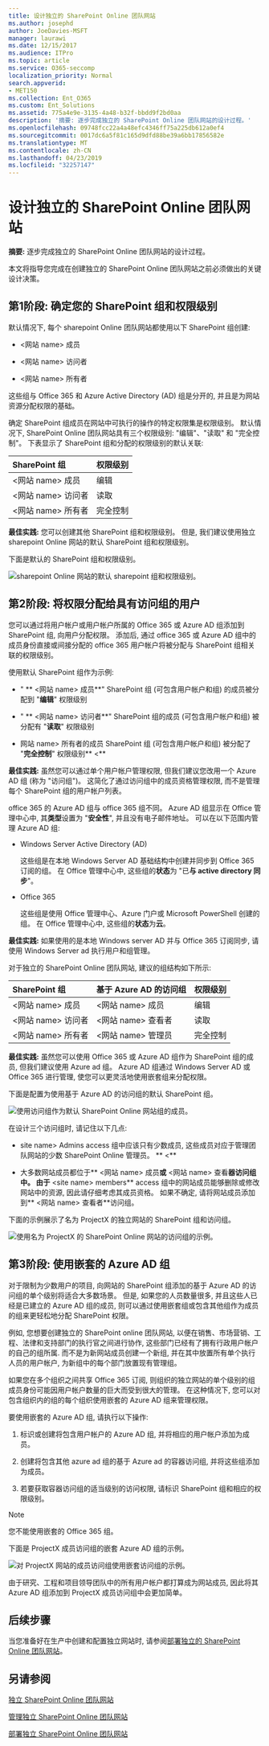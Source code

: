 ```yaml
---
title: 设计独立的 SharePoint Online 团队网站
ms.author: josephd
author: JoeDavies-MSFT
manager: laurawi
ms.date: 12/15/2017
ms.audience: ITPro
ms.topic: article
ms.service: O365-seccomp
localization_priority: Normal
search.appverid:
- MET150
ms.collection: Ent_O365
ms.custom: Ent_Solutions
ms.assetid: 775a4e9e-3135-4a48-b32f-bbdd9f2bd0aa
description: '摘要: 逐步完成独立的 SharePoint Online 团队网站的设计过程。'
ms.openlocfilehash: 09748fcc22a4a48efc4346ff75a225db612a0ef4
ms.sourcegitcommit: 0017dc6a5f81c165d9dfd88be39a6bb17856582e
ms.translationtype: MT
ms.contentlocale: zh-CN
ms.lasthandoff: 04/23/2019
ms.locfileid: "32257147"
---
```

# <a name="design-an-isolated-sharepoint-online-team-site"></a>设计独立的 SharePoint Online 团队网站

 **摘要:** 逐步完成独立的 SharePoint Online 团队网站的设计过程。
  
本文将指导您完成在创建独立的 SharePoint Online 团队网站之前必须做出的关键设计决策。
  
## <a name="phase-1-determine-your-sharepoint-groups-and-permission-levels"></a>第1阶段: 确定您的 SharePoint 组和权限级别

默认情况下, 每个 sharepoint Online 团队网站都使用以下 SharePoint 组创建:
  
- \<网站 name> 成员
    
- \<网站 name> 访问者
    
- \<网站 name> 所有者
    
这些组与 Office 365 和 Azure Active Directory (AD) 组是分开的, 并且是为网站资源分配权限的基础。
  
确定 SharePoint 组成员在网站中可执行的操作的特定权限集是权限级别。 默认情况下, SharePoint Online 团队网站具有三个权限级别: "编辑"、"读取" 和 "完全控制"。 下表显示了 SharePoint 组和分配的权限级别的默认关联:
  
|**SharePoint 组**|**权限级别**|
|:-----|:-----|
|\<网站 name> 成员  <br/> |编辑  <br/> |
|\<网站 name> 访问者  <br/> |读取  <br/> |
|\<网站 name> 所有者  <br/> |完全控制  <br/> |
   
 **最佳实践:** 您可以创建其他 SharePoint 组和权限级别。 但是, 我们建议使用独立 sharepoint Online 网站的默认 SharePoint 组和权限级别。
  
下面是默认的 SharePoint 组和权限级别。
  
![sharepoint Online 网站的默认 sharepoint 组和权限级别。](media/3f892ab4-6479-42f0-a505-1ba0ef94b9c6.png)
  
## <a name="phase-2-assign-permissions-to-users-with-access-groups"></a>第2阶段: 将权限分配给具有访问组的用户

您可以通过将用户帐户或用户帐户所属的 Office 365 或 Azure AD 组添加到 SharePoint 组, 向用户分配权限。 添加后, 通过 office 365 或 Azure AD 组中的成员身份直接或间接分配的 office 365 用户帐户将被分配与 SharePoint 组相关联的权限级别。
  
使用默认 SharePoint 组作为示例:
  
- " ** \<网站 name> 成员**" SharePoint 组 (可包含用户帐户和组) 的成员被分配到 "**编辑**" 权限级别
    
- " ** \<网站 name> 访问者**" SharePoint 组的成员 (可包含用户帐户和组) 被分配有 "**读取**" 权限级别
    
- 网站 name> 所有者的成员 SharePoint 组 (可包含用户帐户和组) 被分配了 "**完全控制**" 权限级别** \<**
    
 **最佳实践:** 虽然您可以通过单个用户帐户管理权限, 但我们建议您改用一个 Azure AD 组 (称为 "访问组")。 这简化了通过访问组中的成员资格管理权限, 而不是管理每个 SharePoint 组的用户帐户列表。
  
office 365 的 Azure AD 组与 office 365 组不同。 Azure AD 组显示在 Office 管理中心中, 其**类型**设置为 "**安全性**", 并且没有电子邮件地址。 可以在以下范围内管理 Azure AD 组:
  
- Windows Server Active Directory (AD)
    
    这些组是在本地 Windows Server AD 基础结构中创建并同步到 Office 365 订阅的组。 在 Office 管理中心中, 这些组的**状态**为 "已**与 active directory 同步**"。
    
- Office 365
    
    这些组是使用 Office 管理中心、Azure 门户或 Microsoft PowerShell 创建的组。 在 Office 管理中心中, 这些组的**状态**为**云**。
    
 **最佳实践:** 如果使用的是本地 Windows server AD 并与 Office 365 订阅同步, 请使用 Windows Server ad 执行用户和组管理。
  
对于独立的 SharePoint Online 团队网站, 建议的组结构如下所示:
  
|**SharePoint 组**|**基于 Azure AD 的访问组**|**权限级别**|
|:-----|:-----|:-----|
|\<网站 name> 成员  <br/> |\<网站 name> 成员  <br/> |编辑  <br/> |
|\<网站 name> 访问者  <br/> |\<网站 name> 查看者  <br/> |读取  <br/> |
|\<网站 name> 所有者  <br/> |\<网站 name> 管理员  <br/> |完全控制  <br/> |
   
 **最佳实践:** 虽然您可以使用 Office 365 或 Azure AD 组作为 SharePoint 组的成员, 但我们建议使用 Azure ad 组。 Azure AD 组通过 Windows Server AD 或 Office 365 进行管理, 使您可以更灵活地使用嵌套组来分配权限。
  
下面是配置为使用基于 Azure AD 的访问组的默认 SharePoint 组。
  
![使用访问组作为默认 SharePoint Online 网站组的成员。](media/50a76328-ae69-483e-9029-ac4e7357b5ef.png)
  
在设计三个访问组时, 请记住以下几点:
  
- site name> Admins access 组中应该只有少数成员, 这些成员对应于管理团队网站的少数 SharePoint Online 管理员。 ** \<**
    
- 大多数网站成员都位于** \<网站 name> 成员**或** \<网站 name> 查看**器访问组中。 由于** \<site name> members** access 组中的网站成员能够删除或修改网站中的资源, 因此请仔细考虑其成员资格。 如果不确定, 请将网站成员添加到** \<网站 name> 查看者**访问组。
    
下面的示例展示了名为 ProjectX 的独立网站的 SharePoint 组和访问组。
  
![使用名为 ProjectX 的 SharePoint Online 网站的访问组的示例。](media/13afe542-9ffd-4671-9f48-210a0e2a502a.png)
  
## <a name="phase-3-use-nested-azure-ad-groups"></a>第3阶段: 使用嵌套的 Azure AD 组

对于限制为少数用户的项目, 向网站的 SharePoint 组添加的基于 Azure AD 的访问组的单个级别将适合大多数场景。 但是, 如果您的人员数量很多, 并且这些人已经是已建立的 Azure AD 组的成员, 则可以通过使用嵌套组或包含其他组作为成员的组来更轻松地分配 SharePoint 权限。
  
例如, 您想要创建独立的 SharePoint online 团队网站, 以便在销售、市场营销、工程、法律和支持部门的执行官之间进行协作, 这些部门已经有了拥有行政用户帐户的自己的组所属. 而不是为新网站成员创建一个新组, 并在其中放置所有单个执行人员的用户帐户, 为新组中的每个部门放置现有管理组。
  
 如果您在多个组织之间共享 Office 365 订阅, 则组织的独立网站的单个级别的组成员身份可能因用户帐户数量的巨大而受到很大的管理。 在这种情况下, 您可以对包含组织内的组的每个组织使用嵌套的 Azure AD 组来管理权限。
  
要使用嵌套的 Azure AD 组, 请执行以下操作:
  
1. 标识或创建将包含用户帐户的 Azure AD 组, 并将相应的用户帐户添加为成员。
    
2. 创建将包含其他 azure ad 组的基于 Azure ad 的容器访问组, 并将这些组添加为成员。
    
3.  若要获取容器访问组的适当级别的访问权限, 请标识 SharePoint 组和相应的权限级别。
    
> [!NOTE]
> 您不能使用嵌套的 Office 365 组。 
  
下面是 ProjectX 成员访问组的嵌套 Azure AD 组的示例。
  
![对 ProjectX 网站的成员访问组使用嵌套访问组的示例。](media/2abca710-bf9e-4ce8-9bcd-a8e128264fb1.png)
  
由于研究、工程和项目领导团队中的所有用户帐户都打算成为网站成员, 因此将其 Azure AD 组添加到 ProjectX 成员访问组中会更加简单。
  
## <a name="next-step"></a>后续步骤

当您准备好在生产中创建和配置独立网站时, 请参阅[部署独立的 SharePoint Online 团队网站](deploy-an-isolated-sharepoint-online-team-site.md)。
  
## <a name="see-also"></a>另请参阅

[独立 SharePoint Online 团队网站](isolated-sharepoint-online-team-sites.md)
  
[管理独立 SharePoint Online 团队网站](manage-an-isolated-sharepoint-online-team-site.md)

[部署独立 SharePoint Online 团队网站](deploy-an-isolated-sharepoint-online-team-site.md)



